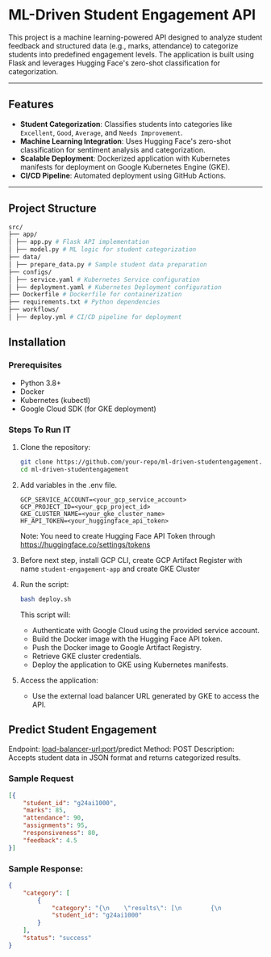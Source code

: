 # ML-Driven Student Engagement API

This project is a machine learning-powered API designed to analyze student feedback and structured data (e.g., marks, attendance) to categorize students into predefined engagement levels. The application is built using Flask and leverages Hugging Face's zero-shot classification for categorization.

---

## Features
- **Student Categorization**: Classifies students into categories like `Excellent`, `Good`, `Average`, and `Needs Improvement`.
- **Machine Learning Integration**: Uses Hugging Face's zero-shot classification for sentiment analysis and categorization.
- **Scalable Deployment**: Dockerized application with Kubernetes manifests for deployment on Google Kubernetes Engine (GKE).
- **CI/CD Pipeline**: Automated deployment using GitHub Actions.

---

## Project Structure
```bash
src/ 
├── app/ 
│ ├── app.py # Flask API implementation 
│ ├── model.py # ML logic for student categorization 
├── data/ 
│ ├── prepare_data.py # Sample student data preparation 
├── configs/ 
│ ├── service.yaml # Kubernetes Service configuration 
│ ├── deployment.yaml # Kubernetes Deployment configuration 
├── Dockerfile # Dockerfile for containerization 
├── requirements.txt # Python dependencies
├── workflows/ 
│ ├── deploy.yml # CI/CD pipeline for deployment
```

## Installation

### Prerequisites
- Python 3.8+
- Docker
- Kubernetes (kubectl)
- Google Cloud SDK (for GKE deployment)

### Steps To Run IT
1. Clone the repository:
   ```bash
   git clone https://github.com/your-repo/ml-driven-studentengagement.git
   cd ml-driven-studentengagement
   ```
2. Add variables in the .env file.
    ```properties
    GCP_SERVICE_ACCOUNT=<your_gcp_service_account>
    GCP_PROJECT_ID=<your_gcp_project_id>
    GKE_CLUSTER_NAME=<your_gke_cluster_name>
    HF_API_TOKEN=<your_huggingface_api_token>
     ```
    Note: You need to create Hugging Face API Token through https://huggingface.co/settings/tokens

3. Before next step, install GCP CLI, create GCP Artifact Register with name `student-engagement-app` and create GKE Cluster

4. Run the script:
    ```bash
    bash deploy.sh
    ```
    This script will:
    - Authenticate with Google Cloud using the provided service account.
    - Build the Docker image with the Hugging Face API token.
    - Push the Docker image to Google Artifact Registry.
    - Retrieve GKE cluster credentials.
    - Deploy the application to GKE using Kubernetes manifests.

5. Access the application:
    - Use the external load balancer URL generated by GKE to access the API.

## Predict Student Engagement
Endpoint: <load-balancer-url:port>/predict
Method: POST
Description: Accepts student data in JSON format and returns categorized results.

### Sample Request
```json
[{
    "student_id": "g24ai1000",
    "marks": 85,
    "attendance": 90,
    "assignments": 95,
    "responsiveness": 80,
    "feedback": 4.5
}]
```
### Sample Response:
```json
{
    "category": [
        {
            "category": "{\n    \"results\": [\n        {\n            \"label\": \"Good\",\n            \"score\": 0.4515203535556793\n        },\n        {\n            \"label\": \"Needs Improvement\",\n            \"score\": 0.3738452196121216\n        },\n        {\n            \"label\": \"Excellent\",\n            \"score\": 0.1292397826910019\n        },\n        {\n            \"label\": \"Average\",\n            \"score\": 0.045394692569971085\n        }\n    ],\n    \"best_category\": {\n        \"label\": \"Good\",\n        \"score\": 0.4515203535556793\n    }\n}",
            "student_id": "g24ai1000"
        }
    ],
    "status": "success"
}
```
